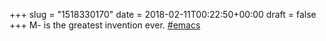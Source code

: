 +++
slug = "1518330170"
date = 2018-02-11T00:22:50+00:00
draft = false
+++
M-<SPC> is the greatest invention ever. <a href="https://mstdn.shimmy1996.com/tags/emacs" class="mention hashtag" rel="tag">#<span>emacs</span></a>